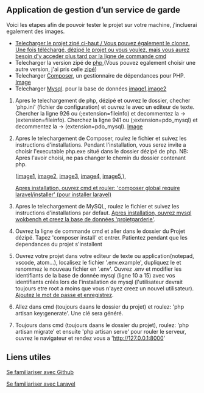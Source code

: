 ## Application de gestion d’un service de garde

Voici les etapes afin de pouvoir tester le projet sur votre machine, j'incluerai egalement des images.

- [Telecharger le projet zipé ci-haut / Vous pouvez également le clonez. Une fois téléchargé, dézipé le projet ou vous voulez, mais vous aurez besoin d'y acceder plus tard par la ligne de commande cmd](https://raw.githubusercontent.com/007nicky/007nicky.github.io/main/Steps/1.jpg)
- Telecharger la version zipé de [php](https://windows.php.net/download#php-8.0),(Vous pouvez egalement choisir une autre version, j'ai pris celle [zipé](https://github.com/007nicky/007nicky.github.io/blob/main/Steps/2.jpg))
- Telecharger [Composer](https://getcomposer.org/download/), un gestionnaire de dépendances pour PHP. [Image](https://github.com/007nicky/007nicky.github.io/blob/main/Steps/3.jpg)
- Telecharger [Mysql](https://dev.mysql.com/downloads/installer/). pour la base de données [image1](https://github.com/007nicky/007nicky.github.io/blob/main/Steps/13.jpg),[image2](https://github.com/007nicky/007nicky.github.io/blob/main/Steps/15.jpg)

1.	Apres le telechargement de php, dézipé et ouvrez le dossier, checher 'php.ini' (fichier de configuration) et ouvrez le avec un editeur de texte.
	Chercher la ligne 926 ou (;extension=fileinfo) et decommentez la -> (extension=fileinfo).
	Cherchez la ligne 941 ou (;extension=pdo_mysql) et decommentez la -> (extension=pdo_mysql).
    [Image](https://github.com/007nicky/007nicky.github.io/blob/main/Steps/17.jpg)
    
2. Apres le telechargement de Composer, roulez le fichier et suivez les instructions d'installations.
    Pendant l'installation, vous serez invite a choisir l'executable php.exe  situé dans le dossier dézipé de php.
    NB: Apres l'avoir choisi, ne pas changer le chemin du dossier contenant php.
    
     ([image1](https://github.com/007nicky/007nicky.github.io/blob/main/Steps/4.jpg),
    [image2](https://github.com/007nicky/007nicky.github.io/blob/main/Steps/6.jpg),
    [image3](https://github.com/007nicky/007nicky.github.io/blob/main/Steps/7.jpg),
    [image4](https://github.com/007nicky/007nicky.github.io/blob/main/Steps/8.jpg),
    [image5](https://github.com/007nicky/007nicky.github.io/blob/main/Steps/11.jpg),),
   
	[Apres installation, ouvrez cmd et rouler: 'composer global require laravel/installer' (pour installer laravel)](https://github.com/007nicky/007nicky.github.io/blob/main/Steps/16.jpg)
    
3. Apres le telechargement de MySQL, roulez le fichier et suivez les instructions d'installations par defaut.
    [Apres installation, ouvrez mysql wokbench et creez la base de données 'projetgarderie'](https://github.com/007nicky/007nicky.github.io/blob/main/Steps/19.jpg).

4. Ouvrez la ligne de commande cmd et aller dans le dossier du Projet dézipé.
    Tapez 'composer install' et entrer. Patientez pendant que les dependances du projet s'installent
    
5. Ouvrez votre projet dans votre editeur de texte ou application(notepad, vscode, atom...), localisez le fichier '.env.example', dupliquez le et renommez le nouveau fichier en '.env'.
    Ouvrez .env et modifier les identifiants de la base de donnée mysql (ligne 10 a 15) avec vos identifiants créés lors de l'installation de mysql (l'utilisateur devrait toujours etre root a moins que vous n'ayez creez un nouvel utilisateur).
    [Ajoutez le mot de passe et enregistrez](https://github.com/007nicky/007nicky.github.io/blob/main/Steps/20.jpg).
    
6. Allez dans cmd (toujours daans le dossier du projet) et roulez: 'php artisan key:generate'. Une clé sera généré.

7. Toujours dans cmd (toujours daans le dossier du projet), roulez: 'php artisan migrate' et ensuite
     'php artisan serve' pour rouler le serveur, ouvrez le navigateur et rendez vous a 'http://127.0.0.1:8000'
     

## Liens utiles
[Se familiariser avec Github](https://m.youtube.com/watch?v=8JJ101D3knE)

[Se familiariser avec Laravel](https://www.youtube.com/watch?v=MFh0Fd7BsjE&t=3125s)


